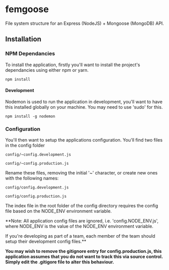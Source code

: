 # femgoose
File system structure for an Express (NodeJS) +  Mongoose (MongoDB) API.


## Installation

### NPM Dependancies

To install the application, firstly you'll want to install the project's dependancies using either npm or yarn.

`npm install`


#### Development

Nodemon is used to run the application in development, you'll want to have this installed globally on your machine. You may need to use 'sudo' for this.

`npm install -g nodemon` 

### Configuration

You'll then want to setup the applications configuration. You'll find two files in the config folder

`config/~config.development.js`

`config/~config.production.js`

Rename these files, removing the initial '~' character, or create new ones with the following names:

`config/config.development.js`

`config/config.production.js`

The index file in the root folder of the config directory requires the config file based on the NODE_ENV environment variable. 

**Note: All application config files are ignored, i.e. 'config.NODE_ENV.js', where NODE_ENV is the value of the NODE_ENV environment variable. 

If you're developing as part of a team, each member of the team should setup their development config files.**

**You may wish to remove the gitignore entry for config.production.js, this application assumes that you do not want to track this via source control. Simply edit the .gitigore file to alter this behaviour.**

